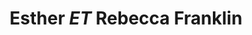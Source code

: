 ---
layout: layouts/profile.liquid
title: Esther *ET* Rebecca Franklin
id: esther_et_rebecca_franklin
first: Esther *ET*
middle: Rebecca
last: Franklin
suffix: 
currentTitle: Chief Strategy Officer
currentOrg: Publicis Media
bio: Esther’s multi-sector expertise is anchored in translating ways emerging technologies &amp; trends such as Artificial Intelligence (AI), Digital Media, Influencer, Content, eCommerce, and more, drive existing and new customer growth. <br /><br />EXPERTISE&#58; Business Development/Growth, Consumer Marketing/Audience Insights, Digital Media/Technology/Innovation, ESG, Executive Management, Marketing/Brand Management, Mergers/Acquisitions, Senior Leadership, Strategy Development/Transformation, 3x Cannes Lions Judge, Crain’s Chicago Business - Notable Nonprofit Board Leader (2024).<br /><br />Esther strategically transforms organizations. She’s pivotal to Publicis Media and Spark Foundry’s growth to a large cap, US/Global, organization, across 50 countries with an exploding employee base; from 160 to 3,000+. <br /><br />Esther architects and continues to drive adoption of industry-leading, audience 1st approaches to marketing/media across US and Global clients - approaches charting new paths to growth more precisely for brands such as; American Family Insurance, Brown Forman, Campbell’s, Comcast, Marriott, New York Life, Kentucky Fried Chicken, Keurig Dr. Pepper, Pizza Hut, Vanguard, Victoria Secret, Wing Stop and more, enabling them to find new ways to deliver impact in dynamic times.<br /><br />Esther’s prowess lies in translating ways business enterprises can leverage evolving digital media, technology, innovation, Influencer &amp; Content trends into growth opportunities. She leverages the AI-driven frontier, explosion of social platforms and eCommerce to keep brands ahead of shifting audience behaviors. Her leadership in advancing marketers strategic approaches to growth, within the rapidly changing digital eco-scape, while strengthening their understanding of its relevance to modern audiences, has led to new business wins globally, such as Miele, and expanded US/Global Client scope across industries; Retail, CPG, Entertainment, Finance, QSR, Insurance and others. <br /><br />Esther leverages noted expertise in data-driven insights driving audience growth globally. Stemming from game-changing disruptions in US/Global audience composition, Esther’s rigor in deriving insights and implications from a broad spectrum of zero/1st/2nd/3rd party &amp; other data sets/types, fuel her leadership in connecting brands to audiences in a variety of impact driving ways&#58;<br />Disney Parks (global consolidation), Macy’s (digital retail), Meta (always-on evolution), Kimberly Clark (diverse audience prioritization), Starbucks (after COVID transformation), Lowe’s (Experience Design) - automotive, beauty, health care sectors and more. <br /><br />Esther currently holds board seats, has been recognized and is involved with a variety of organizations. BOARD SEATS; The Chicago Urban League (Secretary), The Family Institute at Northwestern University (Chair) and, serves on the Advisory Boards of Lurie Children’s Hospital (Marketing) &amp; WARC (Rankings). RECOGNIZED; She earned the Advertising Woman of the Year award by the Chicago Advertising Federation and the Advertising Legend award from ADCOLOR. She stays on the forefront of board considerations by participating in a variety of board conferences &amp; readiness programs. MEMBER; She is a member of The Chicago Network (TCN), The Arts Club of Chicago &amp; The Economic Club of Chicago.<br /><br />Esther received her M.M. from Northwestern University – Kellogg School of Management. And her B.S. in Business Administration from the University of Illinois – Urbana/Champaign.
linkedin: https://www.linkedin.com/in/estheretfranklin
tiktok: 
twitter: https://twitter.com/etwise
aboutme: 
insta: 
orgURL: 
snapchat: 
personalURL: 
smallHeadshotURL: assets/images/headshots/DSC_1624.JPG
originalHeadshotURL: assets/images/headshots/DSC_1624.JPG
tags-experience: 
 - Business Development
 - Global
 - International
 - Mergers & Acquisitions
 - Marketing
 - P&L&#58; $0-$500M
 - P&L&#58; $500M-$1B
 - P&L&#58; $1B+
 - Private Companies
 - Public Companies
 - Transformational and Growth
 - B2B
 - Business Development
 - Digital
 - Digital Transformation
 - ESG Experience
 - Global
 - International
 - Marketing
 - P&L&#58; $0-$500M
 - P&L&#58; $500M-$1B
 - P&L&#58; $1B+
 - Private Companies
 - Public Companies
 - Transformational and Growth
tags-current-industries: 
 - Advertising
 - Amusement, Gambling, and Recreation Industries
 - Broadcasting (except Internet)
 - Clothing and Clothing Accessories Stores
 - Finance and Insurance
 - Food Manufacturing
 - Food Services and Drinking Places
 - Food and Beverage Stores
 - General Merchandise Stores
 - Health Care and Social Assistance
 - Insurance Carriers and Related Activities
 - Internet Publishing and Broadcasting
 - Marketing/Sales
 - Media
 - PR/Communications
 - Retail Trade
 - Technology
tags-current-position: 
 - CSO / Chief Strategy Officer
tags-past-industries: 
 - Advertising
 - Air Transportation
 - Amusement, Gambling, and Recreation Industries
 - Arts, Entertainment, and Recreation
 - Beverage and Tobacco Product Manufacturing
 - Broadcasting (except Internet)
 - Building Material and Garden Equipment and Supplies Dealers
 - Clothing and Clothing Accessories Stores
 - Electronics and Appliance Stores
 - Finance and Insurance
 - Financial Activities
 - Food Manufacturing
 - Food Services and Drinking Places
 - Food and Beverage Stores
 - Furniture and Home Furnishings Stores
 - General Merchandise Stores
 - Government
 - Health Care and Social Assistance
 - Health and Personal Care Stores
 - Hospitality/Food Services
 - Insurance Carriers and Related Activities
 - Internet Publishing and Broadcasting
 - Leisure and Hospitality
 - Marketing/Sales
 - Media
 - Miscellaneous Store Retailers
 - Motion Picture and Sound Recording Industries
 - Motor Vehicle and Parts Dealers
 - Museums, Historical Sites, and Similar Institutions
 - Personal and Laundry Services
 - PR/Communications
 - Professional and Business Services
 - Real Estate and Rental and Leasing
 - Retail Trade
 - Service-Providing Industries
 - Tax/Business Advisory
 - Technology
 - Telecommunications
tags-past-position: 
 - CSO / Chief Strategy Officer
 - EVP / Executive Vice President
 - President
 - SVP / Senior Vice President
 - VP / Vice President
tags-current-board-service: 
    - Nonprofit
tags-past-board-service: 
    - Nonprofit
boards-current-corporate-private: 
boards-current-corporate-public: 
boards-current-nonprofit: 
 - The Chicago Urban League, Secretary
 - The Family Institute @ Northwestern University, Chair
 - Lurie Childresn Hospital, Marketing Advisory Board
boards-current-privateequity: 
boards-current-spac: 
boards-current-vc: 
boards-past-corporate-private: 
boards-past-corporate-public: 
boards-past-nonprofit: 
 - Lurie Children's Hospital, Medical Board
 - World Future Society, General Member
 - WTTW/WFMT, Trustee
boards-past-privateequity: 
boards-past-spac: 
boards-past-vc: 
---